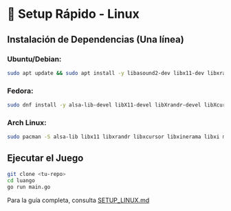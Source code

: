 # 🚀 Setup Rápido - Linux

## Instalación de Dependencias (Una línea)

### Ubuntu/Debian:
```bash
sudo apt update && sudo apt install -y libasound2-dev libx11-dev libxrandr-dev libxcursor-dev libxinerama-dev libxi-dev libgl1-mesa-dev libglu1-mesa-dev libxxf86vm-dev pkg-config
```

### Fedora:
```bash
sudo dnf install -y alsa-lib-devel libX11-devel libXrandr-devel libXcursor-devel libXinerama-devel libXi-devel mesa-libGL-devel mesa-libGLU-devel libXxf86vm-devel pkgconfig
```

### Arch Linux:
```bash
sudo pacman -S alsa-lib libx11 libxrandr libxcursor libxinerama libxi mesa glu libxxf86vm pkgconf
```

## Ejecutar el Juego
```bash
git clone <tu-repo>
cd luango
go run main.go
```

Para la guía completa, consulta [SETUP_LINUX.md](SETUP_LINUX.md)
